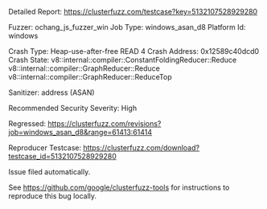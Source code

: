 Detailed Report: https://clusterfuzz.com/testcase?key=5132107528929280

Fuzzer: ochang_js_fuzzer_win
Job Type: windows_asan_d8
Platform Id: windows

Crash Type: Heap-use-after-free READ 4
Crash Address: 0x12589c40dcd0
Crash State:
  v8::internal::compiler::ConstantFoldingReducer::Reduce
  v8::internal::compiler::GraphReducer::Reduce
  v8::internal::compiler::GraphReducer::ReduceTop
  
Sanitizer: address (ASAN)

Recommended Security Severity: High

Regressed: https://clusterfuzz.com/revisions?job=windows_asan_d8&range=61413:61414

Reproducer Testcase: https://clusterfuzz.com/download?testcase_id=5132107528929280

Issue filed automatically.

See https://github.com/google/clusterfuzz-tools for instructions to reproduce this bug locally.